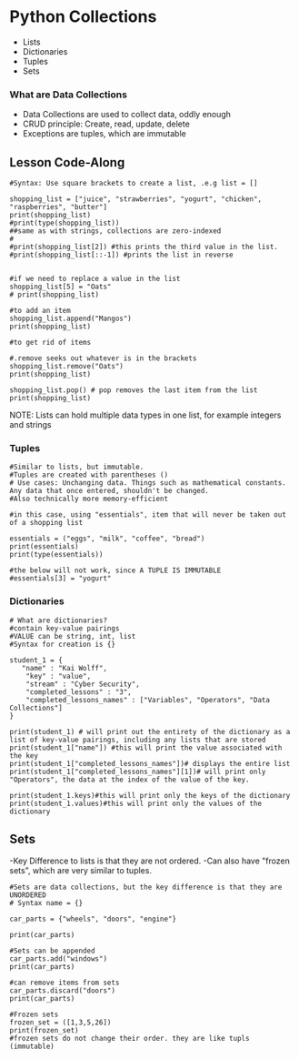 # Python Collections

- Lists
- Dictionaries
- Tuples
- Sets


### What are Data Collections

- Data Collections are used to collect data, oddly enough
- CRUD principle: Create, read, update, delete
- Exceptions are tuples, which are immutable


## Lesson Code-Along

```#Lists
#Syntax: Use square brackets to create a list, .e.g list = []

shopping_list = ["juice", "strawberries", "yogurt", "chicken", "raspberries", "butter"]
print(shopping_list)
#print(type(shopping_list))
##same as with strings, collections are zero-indexed
#
#print(shopping_list[2]) #this prints the third value in the list.
#print(shopping_list[::-1]) #prints the list in reverse


#if we need to replace a value in the list
shopping_list[5] = "Oats"
# print(shopping_list)

#to add an item
shopping_list.append("Mangos")
print(shopping_list)

#to get rid of items

#.remove seeks out whatever is in the brackets
shopping_list.remove("Oats")
print(shopping_list)

shopping_list.pop() # pop removes the last item from the list
print(shopping_list)

```

NOTE: Lists can hold multiple data types in one list, for example integers and strings

### Tuples

```#Tuples
#Similar to lists, but immutable.
#Tuples are created with parentheses ()
# Use cases: Unchanging data. Things such as mathematical constants. Any data that once entered, shouldn't be changed.
#Also technically more memory-efficient

#in this case, using "essentials", item that will never be taken out of a shopping list

essentials = ("eggs", "milk", "coffee", "bread")
print(essentials)
print(type(essentials))

#the below will not work, since A TUPLE IS IMMUTABLE
#essentials[3] = "yogurt" 
```

### Dictionaries

```buildoutcfg
# What are dictionaries?
#contain key-value pairings
#VALUE can be string, int, list
#Syntax for creation is {}

student_1 = {
   "name" : "Kai Wolff",
    "key" : "value",
    "stream" : "Cyber Security",
    "completed_lessons" : "3",
    "completed_lessons_names" : ["Variables", "Operators", "Data Collections"]
}

print(student_1) # will print out the entirety of the dictionary as a list of key-value pairings, including any lists that are stored
print(student_1["name"]) #this will print the value associated with the key
print(student_1["completed_lessons_names"])# displays the entire list
print(student_1["completed_lessons_names"][1])# will print only "Operators", the data at the index of the value of the key.

print(student_1.keys)#this will print only the keys of the dictionary
print(student_1.values)#this will print only the values of the dictionary
```

## Sets

-Key Difference to lists is that they are not ordered.
-Can also have "frozen sets", which are very similar to tuples.
```#Code-Along - Sets
#Sets are data collections, but the key difference is that they are UNORDERED
# Syntax name = {}

car_parts = {"wheels", "doors", "engine"}

print(car_parts)

#Sets can be appended
car_parts.add("windows")
print(car_parts)

#can remove items from sets
car_parts.discard("doors")
print(car_parts)

#Frozen sets
frozen_set = ([1,3,5,26])
print(frozen_set)
#frozen sets do not change their order. they are like tupls (immutable)
```